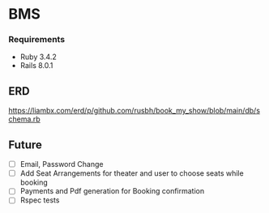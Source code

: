 # BMS

### Requirements

* Ruby 3.4.2
* Rails 8.0.1

## ERD
https://liambx.com/erd/p/github.com/rusbh/book_my_show/blob/main/db/schema.rb

## Future

- [ ] Email, Password Change
- [ ] Add Seat Arrangements for theater and user to choose seats while booking
- [ ] Payments and Pdf generation for Booking confirmation
- [ ] Rspec tests
